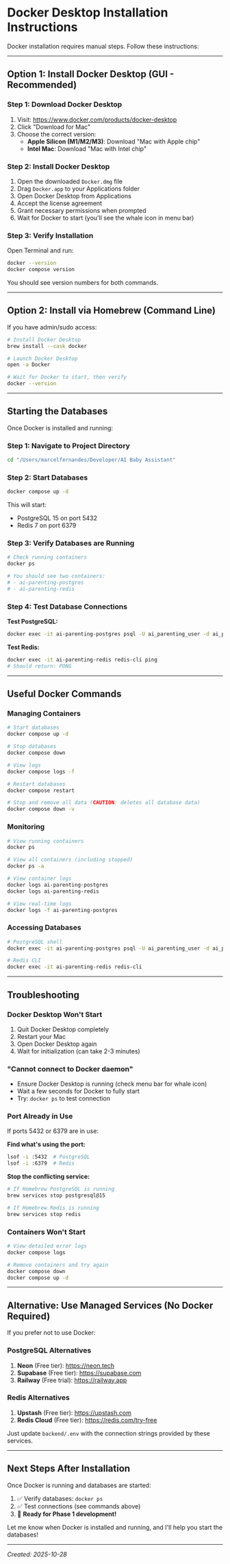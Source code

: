 # Docker Desktop Installation Instructions

Docker installation requires manual steps. Follow these instructions:

---

## Option 1: Install Docker Desktop (GUI - Recommended)

### Step 1: Download Docker Desktop
1. Visit: https://www.docker.com/products/docker-desktop
2. Click "Download for Mac"
3. Choose the correct version:
   - **Apple Silicon (M1/M2/M3)**: Download "Mac with Apple chip"
   - **Intel Mac**: Download "Mac with Intel chip"

### Step 2: Install Docker Desktop
1. Open the downloaded `Docker.dmg` file
2. Drag `Docker.app` to your Applications folder
3. Open Docker Desktop from Applications
4. Accept the license agreement
5. Grant necessary permissions when prompted
6. Wait for Docker to start (you'll see the whale icon in menu bar)

### Step 3: Verify Installation
Open Terminal and run:
```bash
docker --version
docker compose version
```

You should see version numbers for both commands.

---

## Option 2: Install via Homebrew (Command Line)

If you have admin/sudo access:

```bash
# Install Docker Desktop
brew install --cask docker

# Launch Docker Desktop
open -a Docker

# Wait for Docker to start, then verify
docker --version
```

---

## Starting the Databases

Once Docker is installed and running:

### Step 1: Navigate to Project Directory
```bash
cd "/Users/marcelfernandes/Developer/AI Baby Assistant"
```

### Step 2: Start Databases
```bash
docker compose up -d
```

This will start:
- PostgreSQL 15 on port 5432
- Redis 7 on port 6379

### Step 3: Verify Databases are Running
```bash
# Check running containers
docker ps

# You should see two containers:
# - ai-parenting-postgres
# - ai-parenting-redis
```

### Step 4: Test Database Connections

**Test PostgreSQL:**
```bash
docker exec -it ai-parenting-postgres psql -U ai_parenting_user -d ai_parenting_assistant_dev -c "SELECT version();"
```

**Test Redis:**
```bash
docker exec -it ai-parenting-redis redis-cli ping
# Should return: PONG
```

---

## Useful Docker Commands

### Managing Containers
```bash
# Start databases
docker compose up -d

# Stop databases
docker compose down

# View logs
docker compose logs -f

# Restart databases
docker compose restart

# Stop and remove all data (CAUTION: deletes all database data)
docker compose down -v
```

### Monitoring
```bash
# View running containers
docker ps

# View all containers (including stopped)
docker ps -a

# View container logs
docker logs ai-parenting-postgres
docker logs ai-parenting-redis

# View real-time logs
docker logs -f ai-parenting-postgres
```

### Accessing Databases
```bash
# PostgreSQL shell
docker exec -it ai-parenting-postgres psql -U ai_parenting_user -d ai_parenting_assistant_dev

# Redis CLI
docker exec -it ai-parenting-redis redis-cli
```

---

## Troubleshooting

### Docker Desktop Won't Start
1. Quit Docker Desktop completely
2. Restart your Mac
3. Open Docker Desktop again
4. Wait for initialization (can take 2-3 minutes)

### "Cannot connect to Docker daemon"
- Ensure Docker Desktop is running (check menu bar for whale icon)
- Wait a few seconds for Docker to fully start
- Try: `docker ps` to test connection

### Port Already in Use
If ports 5432 or 6379 are in use:

**Find what's using the port:**
```bash
lsof -i :5432  # PostgreSQL
lsof -i :6379  # Redis
```

**Stop the conflicting service:**
```bash
# If Homebrew PostgreSQL is running
brew services stop postgresql@15

# If Homebrew Redis is running
brew services stop redis
```

### Containers Won't Start
```bash
# View detailed error logs
docker compose logs

# Remove containers and try again
docker compose down
docker compose up -d
```

---

## Alternative: Use Managed Services (No Docker Required)

If you prefer not to use Docker:

### PostgreSQL Alternatives
1. **Neon** (Free tier): https://neon.tech
2. **Supabase** (Free tier): https://supabase.com
3. **Railway** (Free trial): https://railway.app

### Redis Alternatives
1. **Upstash** (Free tier): https://upstash.com
2. **Redis Cloud** (Free tier): https://redis.com/try-free

Just update `backend/.env` with the connection strings provided by these services.

---

## Next Steps After Installation

Once Docker is running and databases are started:

1. ✅ Verify databases: `docker ps`
2. ✅ Test connections (see commands above)
3. 🚀 **Ready for Phase 1 development!**

Let me know when Docker is installed and running, and I'll help you start the databases!

---

*Created: 2025-10-28*
